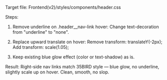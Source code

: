 Target file: Frontend(v2)/styles/components/header.css

Steps:

1. Remove underline on .header__nav-link hover:
   Change text-decoration from "underline" to "none".

2. Replace upward translate on hover:
   Remove transform: translateY(-2px);
   Add transform: scale(1.05);

3. Keep existing blue glow effect (color or text-shadow) as is.

Result: Right-side nav links match 35BIRD style — blue glow, no underline, slightly scale up on hover. Clean, smooth, no slop.
